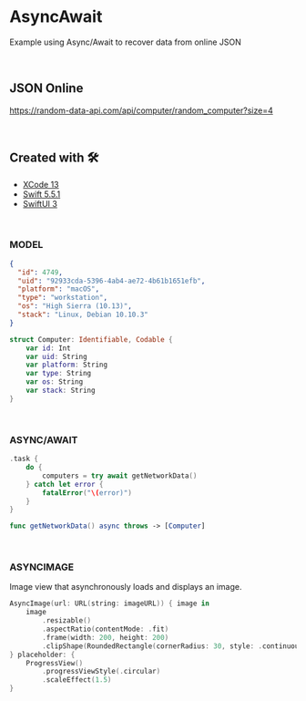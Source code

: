 # AsyncAwait

Example using Async/Await to recover data from online JSON

<br/>

## JSON Online

https://random-data-api.com/api/computer/random_computer?size=4

<br/>

## Created with 🛠️

* [XCode 13](https://developer.apple.com/xcode/)
* [Swift 5.5.1](https://swift.org/)
* [SwiftUI 3](https://developer.apple.com/xcode/swiftui/)

<br/>

### MODEL

```json
{
  "id": 4749,
  "uid": "92933cda-5396-4ab4-ae72-4b61b1651efb",
  "platform": "macOS",
  "type": "workstation",
  "os": "High Sierra (10.13)",
  "stack": "Linux, Debian 10.10.3"
}
```

```swift
struct Computer: Identifiable, Codable {
    var id: Int 
    var uid: String
    var platform: String
    var type: String
    var os: String
    var stack: String
}
```
<br/>

### ASYNC/AWAIT

```swift
.task {
    do {
        computers = try await getNetworkData()
    } catch let error {
        fatalError("\(error)")
    }
}
```

```swift
func getNetworkData() async throws -> [Computer]
```

<br/>

### ASYNCIMAGE

Image view that asynchronously loads and displays an image.

```swift
AsyncImage(url: URL(string: imageURL)) { image in
    image
        .resizable()
        .aspectRatio(contentMode: .fit)
        .frame(width: 200, height: 200)
        .clipShape(RoundedRectangle(cornerRadius: 30, style: .continuous))
} placeholder: {
    ProgressView()
        .progressViewStyle(.circular)
        .scaleEffect(1.5)
}
```
